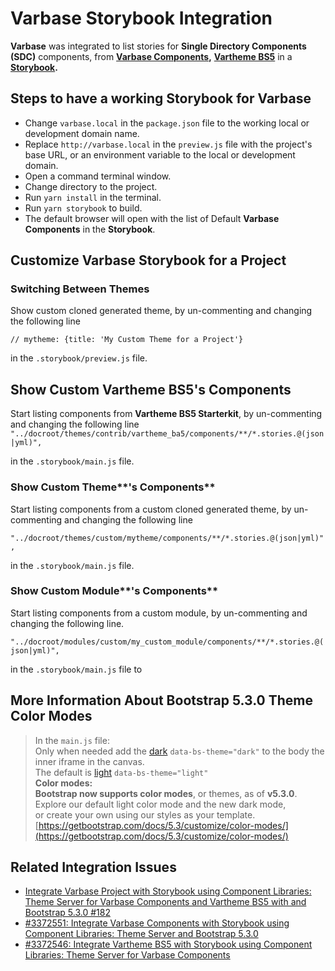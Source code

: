 # Varbase Storybook Integration

**Varbase** was integrated to list stories for **Single Directory Components (SDC)** components, from [**Varbase Components**](https://www.drupal.org/project/varbase\_components)**,** [**Vartheme BS5**](https://www.drupal.org/project/vartheme\_bs5) in a [**Storybook**](https://storybook.js.org)**.**

## Steps to have a working Storybook for Varbase

* Change `varbase.local` in the `package.json` file to the working local or development domain name.
* Replace `http://varbase.local` in the `preview.js` file with the project's base URL, or an environment variable to the local or development domain.
* Open a command terminal window.
* Change directory to the project.
* Run `yarn install` in the terminal.
* Run `yarn storybook` to build.
* The default browser will open with the list of Default **Varbase Components** in the **Storybook**.

## Customize Varbase Storybook for a Project

### **Switching Between Themes**

Show custom cloned generated theme, by un-commenting and changing the following line

&#x20;`// mytheme: {title: 'My Custom Theme for a Project'}`&#x20;

in the `.storybook/preview.js` file.&#x20;

## **Show Custom Vartheme BS5's Components**

Start listing components from **Vartheme BS5 Starterkit**, by un-commenting and changing the following line\
`"../docroot/themes/contrib/vartheme_ba5/components/**/*.stories.@(json|yml)",`

in the `.storybook/main.js` file.

### Show Custom Theme**'s Components**

Start listing components from a custom cloned generated theme, by un-commenting and changing the following line

`"../docroot/themes/custom/mytheme/components/**/*.stories.@(json|yml)",`&#x20;

in the `.storybook/main.js` file.

### Show Custom Module**'s Components**

Start listing components from a custom module, by un-commenting and changing the following line.

`"../docroot/modules/custom/my_custom_module/components/**/*.stories.@(json|yml)",`&#x20;

in the `.storybook/main.js` file to&#x20;

## More Information About Bootstrap 5.3.0 Theme Color Modes

> In the `main.js` file:\
> Only when needed add the [dark](https://github.com/twbs/bootstrap/blob/v5.3.0/dist/css/bootstrap.css#L127) `data-bs-theme="dark"` to the body the inner iframe in the canvas.\
> The default is [light](https://github.com/twbs/bootstrap/blob/v5.3.0/dist/css/bootstrap.css#L8) `data-bs-theme="light"`\
> **Color modes:**\
> **Bootstrap now supports color modes**, or themes, as of **v5.3.0**.\
> Explore our default light color mode and the new dark mode,\
> or create your own using our styles as your template.\
> [https://getbootstrap.com/docs/5.3/customize/color-modes/](https://getbootstrap.com/docs/5.3/customize/color-modes/)

## Related Integration Issues

* [Integrate Varbase Project with Storybook using Component Libraries: Theme Server for Varbase Components and Vartheme BS5 with and Bootstrap 5.3.0 #182](https://github.com/Vardot/varbase-project/issues/182)
* [#3372551: Integrate Varbase Components with Storybook using Component Libraries: Theme Server and Bootstrap 5.3.0](https://www.drupal.org/project/varbase\_components/issues/3372551)
* [#3372546: Integrate Vartheme BS5 with Storybook using Component Libraries: Theme Server for Varbase Components](https://www.drupal.org/project/vartheme\_bs5/issues/3372546)
